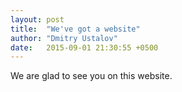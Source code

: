 ```yaml
---
layout: post
title:  "We've got a website"
author: "Dmitry Ustalov"
date:   2015-09-01 21:30:55 +0500
---
```


We are glad to see you on this website.
